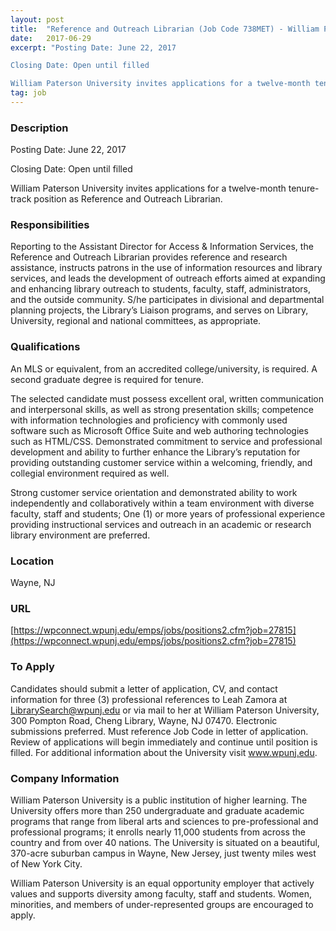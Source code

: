 ```yaml
---
layout: post
title:  "Reference and Outreach Librarian (Job Code 738MET) - William Paterson University"
date:   2017-06-29
excerpt: "Posting Date: June 22, 2017

Closing Date: Open until filled

William Paterson University invites applications for a twelve-month tenure-track position as Reference and Outreach Librarian. "
tag: job
---
```


### Description   

Posting Date: June 22, 2017

Closing Date: Open until filled

William Paterson University invites applications for a twelve-month tenure-track position as Reference and Outreach Librarian. 


### Responsibilities   

Reporting to the Assistant Director for Access & Information Services, the Reference and Outreach Librarian provides reference and research assistance, instructs patrons in the use of information resources and library services, and leads the development of outreach efforts aimed at expanding and enhancing library outreach to students, faculty, staff, administrators, and the outside community. S/he participates in divisional and departmental planning projects, the Library’s Liaison programs, and serves on Library, University, regional and national committees, as appropriate.


### Qualifications   

An MLS or equivalent, from an accredited college/university, is required. A second graduate degree is required for tenure.

The selected candidate must possess excellent oral, written communication and interpersonal skills, as well as strong presentation skills; competence with information technologies and proficiency with commonly used software such as Microsoft Office Suite and web authoring technologies such as HTML/CSS. Demonstrated commitment to service and professional development and ability to further enhance the Library’s reputation for providing outstanding customer service within a welcoming, friendly, and collegial environment required as well.

Strong customer service orientation and demonstrated ability to work independently and collaboratively within a team environment with diverse faculty, staff and students; One (1) or more years of professional experience providing instructional services and outreach in an academic or research library environment are preferred.




### Location   

Wayne, NJ


### URL   

[https://wpconnect.wpunj.edu/emps/jobs/positions2.cfm?job=27815](https://wpconnect.wpunj.edu/emps/jobs/positions2.cfm?job=27815)

### To Apply   

Candidates should submit a letter of application, CV, and contact information for three (3) professional references to Leah Zamora at LibrarySearch@wpunj.edu or via mail to her at William Paterson University, 300 Pompton Road, Cheng Library, Wayne, NJ  07470. Electronic submissions preferred. Must reference Job Code in letter of application. Review of applications will begin immediately and continue until position is filled.  For additional information about the University visit www.wpunj.edu.


### Company Information   

William Paterson University is a public institution of higher learning. The University offers more than 250 undergraduate and graduate academic programs that range from liberal arts and sciences to pre-professional and professional programs; it enrolls nearly 11,000 students from across the country and from over 40 nations. The University is situated on a beautiful, 370-acre suburban campus in Wayne, New Jersey, just twenty miles west of New York City.


William Paterson University is an equal opportunity employer that actively values and supports diversity among faculty, staff and students. Women, minorities, and members of under-represented groups are encouraged to apply.



